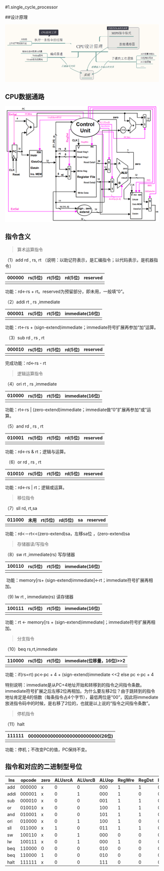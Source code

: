 #1.single_cycle_processor

##设计原理

![CPU设计原理结构图](docs/CPU设计原理结构图.png)

## CPU数据通路

![CPU设计原理结构图](docs/数据通路图.png)

## 指令含义

> 算术运算指令

（1）add  rd , rs, rt  （说明：以助记符表示，是汇编指令；以代码表示，是机器指令）

| 000000 | rs(5位) | rt(5位) | rd(5位) | reserved |
| ------ | ------ | ------ | ------ | -------- |
|        |        |        |        |          |

功能：rd←rs + rt。reserved为预留部分，即未用，一般填“0”。

（2）addi  rt , rs ,immediate  

| 000001 | rs(5位) | rt(5位) | immediate(16位) |
| ------ | ------ | ------ | ------------------ |
|        |        |        |                    |

功能：rt←rs + (sign-extend)immediate；immediate符号扩展再参加“加”运算。

​    （3）sub  rd , rs , rt

| 000010 | rs(5位) | rt(5位) | rd(5位) | reserved |
| ------ | ------ | ------ | ------ | -------- |
|        |        |        |        |          |

完成功能：rd←rs - rt


> 逻辑运算指令

（4）ori  rt , rs ,immediate  

| 010000 | rs(5位) | rt(5位) | immediate(16位) |
| ------ | ------ | ------ | ------------------ |
|        |        |        |                    |

功能：rt←rs | (zero-extend)immediate；immediate做“0”扩展再参加“或”运算。

（5）and  rd , rs , rt

| 010001 | rs(5位) | rt(5位) | rd(5位) | reserved |
| ------ | ------ | ------ | ------ | -------- |
|        |        |        |        |          |

功能：rd←rs & rt；逻辑与运算。

​    （6）or  rd , rs , rt

| 010010 | rs(5位) | rt(5位) | rd(5位) | reserved |
| ------ | ------ | ------ | ------ | -------- |
|        |        |        |        |          |

功能：rd←rs | rt；逻辑或运算。

 

> 移位指令

（7）sll  rd, rt,sa 

| 011000 | 未用   | rt(5位) | rd(5位) | sa   | reserved |
| ------ | ---- | ------ | ------ | ---- | -------- |
|        |      |        |        |      |          |

功能：rd<－rt<<(zero-extend)sa，左移sa位 ，(zero-extend)sa

 

> 存储器读/写指令

（8）sw  rt ,immediate(rs) 写存储器

| 100110 | rs(5位) | rt(5位) | immediate(16位) |
| ------ | ------ | ------ | ------------------ |
|        |        |        |                    |

​    功能：memory[rs+ (sign-extend)immediate]←rt；immediate符号扩展再相加。

（9) lw  rt , immediate(rs) 读存储器

| 100111 | rs(5位) | rt(5位) | immediate(16位) |
| ------ | ------ | ------ | ------------------ |
|        |        |        |                    |

功能：rt ← memory[rs + (sign-extend)immediate]；immediate符号扩展再相加。

 

> 分支指令

  （10）beq  rs,rt,immediate      

| 110000 | rs(5位) | rt(5位) | immediate(位移量，16位)>>2 |
| ------ | ------ | ------ | ------------------------- |
|        |        |        |                           |

功能：if(rs=rt) pc←pc + 4 + (sign-extend)immediate <<2  else pc ←pc + 4

特别说明：immediate是从PC+4地址开始和转移到的指令之间指令条数。immediate符号扩展之后左移2位再相加。为什么要左移2位？由于跳转到的指令地址肯定是4的倍数（每条指令占4个字节），最低两位是“00”，因此将immediate放进指令码中的时候，是右移了2位的，也就是以上说的“指令之间指令条数”。

 

> 停机指令

（11）halt 

| 111111 | 00000000000000000000000000(26位) |
| ------ | ------------------------------- |
|        |                                 |

功能：停机；不改变PC的值，PC保持不变。

## 指令和对应的二进制型号位 

| Ins  | opcode | zero | ALUsrcA | ALUsrcB | ALUop | RegWre | RegDst | InsMemRW | /RD  | /WR  | DBdataSrc | ExtSel | PCwre | PCsrc |
| ---- | ------ | ---- | ------- | ------- | ----- | ------ | ------ | -------- | ---- | ---- | --------- | ------ | ----- | ----- |
| add  | 000000 | x    | 0       | 0       | 000   | 1      | 1      | 0        | 1    | 1    | 0         | 0      | 1     | 0     |
| addi | 000001 | x    | 0       | 1       | 000   | 1      | 0      | 0        | 1    | 1    | 0         | 1      | 1     | 0     |
| sub  | 000010 | x    | 0       | 0       | 001   | 1      | 1      | 0        | 1    | 1    | 0         | 0      | 1     | 0     |
| or   | 010010 | x    | 0       | 0       | 100   | 1      | 1      | 0        | 1    | 1    | 0         | 0      | 1     | 0     |
| and  | 010001 | x    | 0       | 0       | 101   | 1      | 1      | 0        | 1    | 1    | 0         | 0      | 1     | 0     |
| ori  | 010000 | x    | 0       | 1       | 100   | 1      | 0      | 0        | 1    | 1    | 0         | 0      | 1     | 0     |
| sll  | 011000 | x    | 1       | 0       | 011   | 1      | 1      | 0        | 1    | 1    | 0         | 0      | 1     | 0     |
| sw   | 100110 | x    | 0       | 1       | 000   | 0      | 0      | 0        | 1    | 0    | 0         | 1      | 1     | 0     |
| lw   | 100111 | x    | 0       | 1       | 000   | 1      | 0      | 0        | 0    | 1    | 1         | 1      | 1     | 0     |
| beq  | 110000 | 0    | 0       | 0       | 010   | 0      | 0      | 0        | 1    | 1    | 0         | 1      | 1     | 1     |
| beq  | 110000 | 1    | 0       | 0       | 010   | 0      | 0      | 0        | 1    | 1    | 0         | 0      | 1     | 0     |
| halt | 111111 | x    | 0       | 0       | 111   | 0      | 0      | 0        | 1    | 1    | 0         | 0      | 0     | 0     |